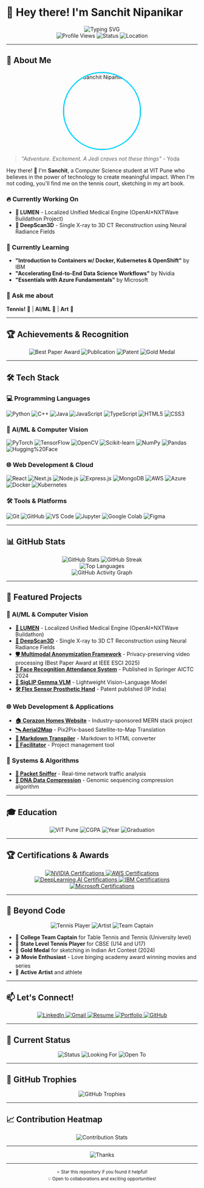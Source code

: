 # 👋 Hey there! I'm Sanchit Nipanikar

<div align="center">
  <img src="https://readme-typing-svg.herokuapp.com?font=Fira+Code&weight=600&size=28&pause=1000&color=00D4FF&center=true&vCenter=true&width=500&lines=Student+%F0%9F%8E%93;Athlete+%F0%9F%8E%BE;Artist+%F0%9F%8E%A8;AI+Enthusiast+%F0%9F%A4%96;Tennis+Player+%F0%9F%8E%BE" alt="Typing SVG" />
</div>

<div align="center">
  <img src="https://komarev.com/ghpvc/?username=sanchit1606&style=for-the-badge&color=00D4FF&label=Profile+Views" alt="Profile Views" />
  <img src="https://img.shields.io/badge/Status-Available%20for%20Opportunities-00D4FF?style=for-the-badge" alt="Status" />
  <img src="https://img.shields.io/badge/Location-Pune%2C%20India-FF6B6B?style=for-the-badge" alt="Location" />
</div>

---

## 🎯 About Me

<div align="center">
  <img src="https://github.com/sanchit1606/sanchit1606/blob/main/images/photo.jpeg" alt="Sanchit Nipanikar" width="200" style="border-radius: 50%; border: 3px solid #00D4FF;" />
</div>

> *"Adventure. Excitement. A Jedi craves not these things"* - Yoda

Hey there! 👋 I'm **Sanchit**, a Computer Science student at VIT Pune who believes in the power of technology to create meaningful impact. When I'm not coding, you'll find me on the tennis court, sketching in my art book.

### 🔥 Currently Working On
- **🚀 LUMEN** - Localized Unified Medical Engine (OpenAI×NXTWave Buildathon Project)
- **🧠 DeepScan3D** - Single X-ray to 3D CT Reconstruction using Neural Radiance Fields

### 🌱 Currently Learning
- **"Introduction to Containers w/ Docker, Kubernetes & OpenShift"** by IBM
- **"Accelerating End-to-End Data Science Workflows"** by Nvidia
- **"Essentials with Azure Fundamentals"** by Microsoft

### 💬 Ask me about
**Tennis!** 🎾 | **AI/ML** 🤖 | **Art** 🎨 

---

## 🏆 Achievements & Recognition

<div align="center">
  <img src="https://img.shields.io/badge/Best%20Paper%20Award-IEEE%20ESCI%202025-00D4FF?style=for-the-badge" alt="Best Paper Award" />
  <img src="https://img.shields.io/badge/Publication-Springer%20AICTC%202024-FF6B6B?style=for-the-badge" alt="Publication" />
  <img src="https://img.shields.io/badge/Patent-Published%20(IP%20India)-FFD93D?style=for-the-badge" alt="Patent" />
  <img src="https://img.shields.io/badge/Gold%20Medal-Indian%20Art%20Contest%202024-FFD93D?style=for-the-badge" alt="Gold Medal" />
</div>

---

## 🛠️ Tech Stack

### 💻 Programming Languages
![Python](https://img.shields.io/badge/Python-3776AB?style=for-the-badge&logo=python&logoColor=white)
![C++](https://img.shields.io/badge/C%2B%2B-00599C?style=for-the-badge&logo=c%2B%2B&logoColor=white)
![Java](https://img.shields.io/badge/Java-ED8B00?style=for-the-badge&logo=openjdk&logoColor=white)
![JavaScript](https://img.shields.io/badge/JavaScript-F7DF1E?style=for-the-badge&logo=javascript&logoColor=black)
![TypeScript](https://img.shields.io/badge/TypeScript-007ACC?style=for-the-badge&logo=typescript&logoColor=white)
![HTML5](https://img.shields.io/badge/HTML5-E34F26?style=for-the-badge&logo=html5&logoColor=white)
![CSS3](https://img.shields.io/badge/CSS3-1572B6?style=for-the-badge&logo=css3&logoColor=white)

### 🤖 AI/ML & Computer Vision
![PyTorch](https://img.shields.io/badge/PyTorch-EE4C2C?style=for-the-badge&logo=pytorch&logoColor=white)
![TensorFlow](https://img.shields.io/badge/TensorFlow-FF6F00?style=for-the-badge&logo=tensorflow&logoColor=white)
![OpenCV](https://img.shields.io/badge/OpenCV-5C3EE8?style=for-the-badge&logo=opencv&logoColor=white)
![Scikit-learn](https://img.shields.io/badge/scikit--learn-F7931E?style=for-the-badge&logo=scikit-learn&logoColor=white)
![NumPy](https://img.shields.io/badge/NumPy-013243?style=for-the-badge&logo=numpy&logoColor=white)
![Pandas](https://img.shields.io/badge/Pandas-150458?style=for-the-badge&logo=pandas&logoColor=white)
![Hugging%20Face](https://img.shields.io/badge/Hugging%20Face-FF6B6B?style=for-the-badge&logo=huggingface&logoColor=white)

### 🌐 Web Development & Cloud
![React](https://img.shields.io/badge/React-20232A?style=for-the-badge&logo=react&logoColor=61DAFB)
![Next.js](https://img.shields.io/badge/Next.js-000000?style=for-the-badge&logo=next.js&logoColor=white)
![Node.js](https://img.shields.io/badge/Node.js-43853D?style=for-the-badge&logo=node.js&logoColor=white)
![Express.js](https://img.shields.io/badge/Express.js-404D59?style=for-the-badge&logo=express&logoColor=white)
![MongoDB](https://img.shields.io/badge/MongoDB-4EA94B?style=for-the-badge&logo=mongodb&logoColor=white)
![AWS](https://img.shields.io/badge/AWS-232F3E?style=for-the-badge&logo=amazon-aws&logoColor=white)
![Azure](https://img.shields.io/badge/Azure-0089D6?style=for-the-badge&logo=microsoft-azure&logoColor=white)
![Docker](https://img.shields.io/badge/Docker-2496ED?style=for-the-badge&logo=docker&logoColor=white)
![Kubernetes](https://img.shields.io/badge/Kubernetes-326CE5?style=for-the-badge&logo=kubernetes&logoColor=white)

### 🛠️ Tools & Platforms
![Git](https://img.shields.io/badge/Git-F05032?style=for-the-badge&logo=git&logoColor=white)
![GitHub](https://img.shields.io/badge/GitHub-100000?style=for-the-badge&logo=github&logoColor=white)
![VS Code](https://img.shields.io/badge/VS%20Code-007ACC?style=for-the-badge&logo=visual-studio-code&logoColor=white)
![Jupyter](https://img.shields.io/badge/Jupyter-F37626?style=for-the-badge&logo=jupyter&logoColor=white)
![Google Colab](https://img.shields.io/badge/Google%20Colab-F9AB00?style=for-the-badge&logo=google-colab&logoColor=white)
![Figma](https://img.shields.io/badge/Figma-F24E1E?style=for-the-badge&logo=figma&logoColor=white)

---

## 📊 GitHub Stats

<div align="center">
  <img src="https://github-readme-stats.vercel.app/api?username=sanchit1606&show_icons=true&theme=tokyonight&hide_border=true&bg_color=0D1117&title_color=00D4FF&text_color=FFFFFF&icon_color=00D4FF&include_all_commits=true&count_private=true" alt="GitHub Stats" />
  <img src="https://github-readme-streak-stats.herokuapp.com/?user=sanchit1606&theme=tokyonight&hide_border=true&background=0D1117&stroke=00D4FF&ring=00D4FF&fire=00D4FF&currStreakNum=FFFFFF&currStreakLabel=FFFFFF&sideNums=FFFFFF&sideLabels=FFFFFF&dates=FFFFFF" alt="GitHub Streak" />
</div>

<div align="center">
  <img src="https://github-readme-stats.vercel.app/api/top-langs/?username=sanchit1606&layout=compact&theme=tokyonight&hide_border=true&bg_color=0D1117&title_color=00D4FF&text_color=FFFFFF&langs_count=8" alt="Top Languages" />
</div>

<div align="center">
  <img src="https://github-readme-activity-graph.vercel.app/graph?username=sanchit1606&theme=tokyonight&hide_border=true&bg_color=0D1117&title_color=00D4FF&color=00D4FF&line=00D4FF&point=00D4FF" alt="GitHub Activity Graph" />
</div>

---

## 🚀 Featured Projects

### 🧠 AI/ML & Computer Vision
- **[🚀 LUMEN](https://github.com/sanchit1606/LUMEN)** - Localized Unified Medical Engine (OpenAI×NXTWave Buildathon)
- **[🧠 DeepScan3D](https://github.com/sanchit1606/sanchit1606)** - Single X-ray to 3D CT Reconstruction using Neural Radiance Fields
- **[🛡️ Multimodal Anonymization Framework](https://github.com/sanchit1606/sanchit1606)** - Privacy-preserving video processing (Best Paper Award at IEEE ESCI 2025)
- **[👤 Face Recognition Attendance System](https://github.com/sanchit1606/Face-Recognition-Based-Attendance-System)** - Published in Springer AICTC 2024
- **[🤖 SigLIP Gemma VLM](https://github.com/sanchit1606/A-Lightweight-Multimodal-Vision-Language-Model)** - Lightweight Vision-Language Model
- **[🛠️ Flex Sensor Prosthetic Hand](https://github.com/sanchit1606/sanchit1606)** - Patent published (IP India)

### 🌐 Web Development & Applications
- **[🏠 Corazon Homes Website](https://github.com/sanchit1606/sanchit1606)** - Industry-sponsored MERN stack project
- **[🛰️ Aerial2Map](https://github.com/sanchit1606/Aerial2Map-Pix2Pix-based-Satellite-to-Map-Translation)** - Pix2Pix-based Satellite-to-Map Translation
- **[📝 Markdown Transpiler](https://github.com/sanchit1606/markdown_transpiler)** - Markdown to HTML converter
- **[🔧 Facilitator](https://github.com/sanchit1606/facilitator)** - Project management tool

### 🔧 Systems & Algorithms
- **[📡 Packet Sniffer](https://github.com/sanchit1606/sanchit1606)** - Real-time network traffic analysis
- **[🧬 DNA Data Compression](https://github.com/sanchit1606/sanchit1606)** - Genomic sequencing compression algorithm

---

## 🎓 Education

<div align="center">
  <img src="https://img.shields.io/badge/VIT%20Pune-B.Tech%20Computer%20Science-00D4FF?style=for-the-badge&logo=graduation-cap" alt="VIT Pune" />
  <img src="https://img.shields.io/badge/CGPA-8.43%2F10-FFD93D?style=for-the-badge" alt="CGPA" />
  <img src="https://img.shields.io/badge/Year-2022--2026-FF6B6B?style=for-the-badge" alt="Year" />
  <img src="https://img.shields.io/badge/Expected%20Graduation-May%202026-00D4FF?style=for-the-badge" alt="Graduation" />
</div>

---

## 🏆 Certifications & Awards

<div align="center">
  <a href="https://drive.google.com/drive/folders/1tBrETLYBgA6QUxKxxUbaxKwdDqUW1-kY?usp=drive_link">
    <img src="https://img.shields.io/badge/NVIDIA-Certifications-76B900?style=for-the-badge&logo=nvidia" alt="NVIDIA Certifications" />
  </a>
  <a href="https://drive.google.com/drive/folders/1tBrETLYBgA6QUxKxxUbaxKwdDqUW1-kY?usp=drive_link">
    <img src="https://img.shields.io/badge/AWS-Certifications-FF9900?style=for-the-badge&logo=amazon-aws" alt="AWS Certifications" />
  </a>
  <a href="https://drive.google.com/drive/folders/1tBrETLYBgA6QUxKxxUbaxKwdDqUW1-kY?usp=drive_link">
    <img src="https://img.shields.io/badge/DeepLearning.AI-Certifications-00D4FF?style=for-the-badge" alt="DeepLearning.AI Certifications" />
  </a>
  <a href="https://drive.google.com/drive/folders/1tBrETLYBgA6QUxKxxUbaxKwdDqUW1-kY?usp=drive_link">
    <img src="https://img.shields.io/badge/IBM-Certifications-052FAD?style=for-the-badge&logo=ibm" alt="IBM Certifications" />
  </a>
  <a href="https://drive.google.com/drive/folders/1tBrETLYBgA6QUxKxxUbaxKwdDqUW1-kY?usp=drive_link">
    <img src="https://img.shields.io/badge/Microsoft-Certifications-00D4FF?style=for-the-badge&logo=microsoft" alt="Microsoft Certifications" />
  </a>
</div>

---

## 🎾 Beyond Code

<div align="center">
  <img src="https://img.shields.io/badge/Tennis-Player%20%F0%9F%8E%BE-FF6B6B?style=for-the-badge" alt="Tennis Player" />
  <img src="https://img.shields.io/badge/Artist-%F0%9F%8E%A8-FFD93D?style=for-the-badge" alt="Artist" />
  <img src="https://img.shields.io/badge/Team%20Captain-Table%20Tennis%20%26%20Tennis-00D4FF?style=for-the-badge" alt="Team Captain" />
</div>

- 🏓 **College Team Captain** for Table Tennis and Tennis (University level)
- 🎾 **State Level Tennis Player** for CBSE (U14 and U17)
- 🎨 **Gold Medal** for sketching in Indian Art Contest (2024)
- 🎬 **Movie Enthusiast** - Love binging academy award winning movies and series
- 🎨 **Active Artist** and athlete

---

## 📫 Let's Connect!

<div align="center">
  <a href="https://www.linkedin.com/in/sanchit1606/">
    <img src="https://img.shields.io/badge/LinkedIn-0077B5?style=for-the-badge&logo=linkedin&logoColor=white" alt="LinkedIn" />
  </a>
  <a href="mailto:sanchitnipanikar@gmail.com">
    <img src="https://img.shields.io/badge/Gmail-D14836?style=for-the-badge&logo=gmail&logoColor=white" alt="Gmail" />
  </a>
  <a href="https://drive.google.com/file/d/1eRNP95ttareVCGXvIzCZbJ7U_glhTWFh/view?usp=sharing">
    <img src="https://img.shields.io/badge/Resume-View%20CV-00D4FF?style=for-the-badge" alt="Resume" />
  </a>
  <a href="https://sanchit1606.github.io/sanchit1606/">
    <img src="https://img.shields.io/badge/Portfolio-View%20Website-FFD93D?style=for-the-badge" alt="Portfolio" />
  </a>
  <a href="https://github.com/sanchit1606">
    <img src="https://img.shields.io/badge/GitHub-Follow-FF6B6B?style=for-the-badge&logo=github" alt="GitHub" />
  </a>
</div>

---

## 🎯 Current Status

<div align="center">
  <img src="https://img.shields.io/badge/Status-Available%20for%20Opportunities-00D4FF?style=for-the-badge" alt="Status" />
  <img src="https://img.shields.io/badge/Looking%20for-AI%2FML%20Internships-FF6B6B?style=for-the-badge" alt="Looking For" />
  <img src="https://img.shields.io/badge/Open%20to-Collaborations%20%26%20Research-FFD93D?style=for-the-badge" alt="Open To" />
</div>

---

## 🏅 GitHub Trophies

<div align="center">
  <img src="https://github-profile-trophy.vercel.app/?username=sanchit1606&theme=tokyonight&no-frame=true&no-bg=false&margin-w=4&row=1&column=7" alt="GitHub Trophies" />
</div>

---

## 📈 Contribution Heatmap

<div align="center">
  <img src="https://github-contribution-stats.vercel.app/api/?username=sanchit1606&theme=tokyonight" alt="Contribution Stats" />
</div>

---

<div align="center">
  <img src="https://readme-typing-svg.herokuapp.com?font=Fira+Code&weight=600&size=24&pause=1000&color=00D4FF&center=true&vCenter=true&width=600&lines=Thanks+for+visiting!+%F0%9F%8E%89;Let's+connect+and+build+amazing+things!+%F0%9F%9A%80;Student+%E2%80%A2+Athlete+%E2%80%A2+Artist+%E2%80%A2+Developer+%F0%9F%9A%80" alt="Thanks" />
</div>

---

<div align="center">
  <sub>⭐ Star this repository if you found it helpful!</sub>
  <br>
  <sub>💡 Open to collaborations and exciting opportunities!</sub>
</div>

